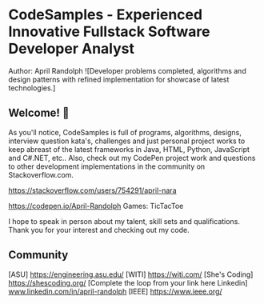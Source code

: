 # CodeSamples - Experienced Innovative Fullstack Software Developer Analyst
Author: April Randolph
![Developer problems completed, algorithms and design patterns with refined implementation for showcase of latest technologies.]
## Welcome! 👋

As you'll notice, CodeSamples is full of programs, algorithms, designs, interview question kata's, challenges and just personal project works to keep abreast of the latest frameworks in Java, HTML, Python, JavaScript and C#.NET, etc..  Also, check out my CodePen project work and questions to other development implementations in the community on Stackoverflow.com.

https://stackoverflow.com/users/754291/april-nara

https://codepen.io/April-Randolph
Games: TicTacToe

I hope to speak in person about my talent, skill sets and qualifications.  Thank you for your interest and checking out my code.

## Community 
[ASU] https://engineering.asu.edu/
[WITI] https://witi.com/
[She's Coding] https://shescoding.org/
[Complete the loop from your link here Linkedin] www.linkedin.com/in/april-randolph
[IEEE] https://www.ieee.org/
